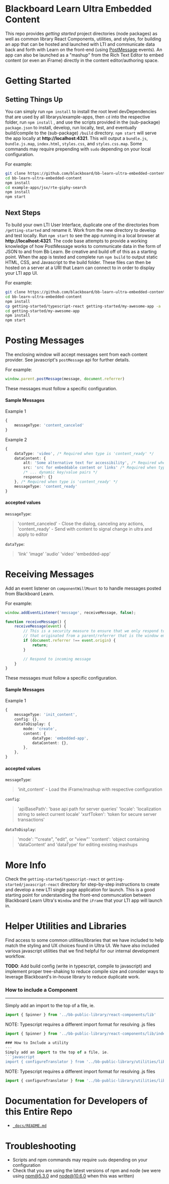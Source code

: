 # Blackboard Learn Ultra Embedded Content
This repo provides *getting started* project directories (node packages) as well as common library React Components, utilities, and styles, for building an app that can be hosted and launched with LTI and communicate data back and forth with Learn on the front-end (using [PostMessage](https://developer.mozilla.org/en-US/docs/Web/API/Window/postMessage) events). An app can also be launched as a "mashup" from the Rich Text Editor to embed content (or even an iFrame) directly in the content editor/authoring space.

# Getting Started

## Setting Things Up
You can simply run `npm install` to install the root level devDependencies that are used by all librarys/example-apps, then `cd` into the respective folder, run `npm install` , and use the scripts provided in the (sub-package) `package.json` to install, develop, run locally, test, and eventually build/compile to the (sub-package) `/build` directory. `npm start` will serve the app locally at **http://localhost:4321**. This will output a `bundle.js`, `bundle.js.map`, `index.html`, `styles.css`, and `styles.css.map`. Some commands may require prepending with `sudo` depending on your local configuration.

For example:
```bash
git clone https://github.com/blackboard/bb-learn-ultra-embedded-content.git
cd bb-learn-ultra-embedded-content
npm install
cd example-apps/jsx/rte-giphy-search
npm install
npm start
```

## Next Steps
To build your own LTI User Interface, duplicate one of the directories from `/getting-started` and rename it. Work from the new directory to develop and test locally. Run `npm start` to see the app running in a local browser at **http://localhost:4321**. The code base attempts to provide a working knowledge of how PostMessage works to communicate data in the form of JSON to and from Bb Learn. Be creative and build off of this as a starting point. When the app is tested and complete run `npm build` to output static HTML, CSS, and Javascript to the build folder. These files can then be hosted on a server at a URI that Learn can connect to in order to display your LTI app UI.

For example:
```bash
git clone https://github.com/blackboard/bb-learn-ultra-embedded-content.git
cd bb-learn-ultra-embedded-content
npm install
cp getting-started/typescript-react getting-started/my-awesome-app -a
cd getting-started/my-awesome-app
npm install
npm start
```

# Posting Messages
The enclosing window will accept messages sent from each content provider. See javascript's `postMessage` api for further details.

For example:
```javascript
window.parent.postMessage(message, document.referrer)
```
These messages must follow a specific configuration.

#### Sample Messages
Example 1
```typescript
{
    messageType: 'content_canceled'
}
```

Example 2
```typescript
{
    dataType: 'video', /* Required when type is 'content_ready' */
    dataContent: {
        alt: 'Some alternative text for accessibility', /* Required when type is 'content_ready' */
        src: 'src for embeddable content or links' /* Required when type is 'content_ready' and output is embeddable */
        /* ... dynamic key/value pairs */
        response?: {}
    }, /* Required when type is 'content_ready' */
    messageType: 'content_ready'
}
```
#### accepted values
`messageType`:
>'content_canceled' - Close the dialog, canceling any actions,
>'content_ready' - Send with content to signal change in ultra and apply to editor

`dataType`:
> 'link'
> 'image'
> 'audio'
> 'video'
> 'embedded-app'

# Receiving Messages
Add an event listener on `componentWillMount` to to handle messages posted from Blackboard Learn.

For example:
```javascript
window.addEventListener('message', receiveMessage, false);

function receiveMessage() {
    receiveMessage(event) {
        // This is a security measure to ensure that we only respond to messages
        // that originated from a parent/referrer that is the window embedding this iFrame
        if (document.referrer !== event.origin) {
            return;
        }

        // Respond to incoming message
    }
}
```
These messages must follow a specific configuration.

#### Sample Messages
Example 1
```typescript
{
    messageType: 'init_content',
    config: {},
    dataToDisplay: {
        mode: 'create',
        content: {
            dataType: 'embedded-app',
            dataContent: {},
        },
    },
}
```

#### accepted values
`messageType`:
>'init_content' - Load the iFrame/mashup with respective configuration

`config`:
> 'apiBasePath': 'base api path for server queries'
> 'locale': 'localization string to select current locale'
> 'xsrfToken': 'token for secure server transactions'

`dataToDisplay`:
> 'mode': '"create", "edit", or "view"'
> 'content': 'object containing 'dataContent' and 'dataType' for editing existing mashups

# More Info
Check the `getting-started/typescript-react` or `getting-started/javascript-react` directory for step-by-step instructions to create and develop a new LTI single page application for launch. This is a good starting point for understanding the front-end communcation between Blackboard Learn Ultra's `Window` and the `iFrame` that your LTI app will launch in.

# Helper Utilities and Libraries
Find access to some common utilities/libraries that we have included to help match the styling and UX choices found in Ultra UI. We have also included various javascript utilities that we find helpful for our internal development workflow.

**TODO**: Add build config (write in typescript, compile to javascript) and implement proper tree-shaking to reduce compile size and consider ways to leverage Blackboard's in-house library to reduce duplicate work.

### How to include a Component
---
Simply add an import to the top of a file, ie.
```javascript
import { Spinner } from '../bb-public-library/react-components/lib'
```
NOTE: Typescript requires a different import format for resolving .js files
```javascript
import { Spinner } from '../bb-public-library/react-components/lib/index.js'

### How to Include a utility
---
Simply add an import to the top of a file, ie.
```javascript
import { configureTranslator } from '../bb-public-library/utilities/lib'
```
NOTE: Typescript requires a different import format for resolving .js files
```javascript
import { configureTranslator } from '../bb-public-library/utilities/lib/index.js'
```

# Documentation for Developers of this Entire Repo
* [`_docs/README.md`](./_docs/#readme)

# Troubleshooting
* Scripts and npm commands may require `sudo` depending on your configuration
* Check that you are using the latest versions of npm and node (we were using npm@5.3.0 and node@10.6.0 when this was written)
